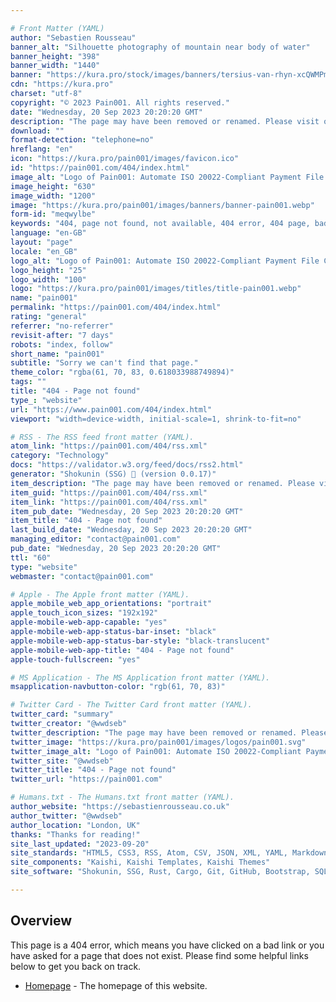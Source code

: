 ```yaml
---

# Front Matter (YAML)
author: "Sebastien Rousseau"
banner_alt: "Silhouette photography of mountain near body of water"
banner_height: "398"
banner_width: "1440"
banner: "https://kura.pro/stock/images/banners/tersius-van-rhyn-xcQWMPm9fG8.webp"
cdn: "https://kura.pro"
charset: "utf-8"
copyright: "© 2023 Pain001. All rights reserved."
date: "Wednesday, 20 Sep 2023 20:20:20 GMT"
description: "The page may have been removed or renamed. Please visit our homepage for more information."
download: ""
format-detection: "telephone=no"
hreflang: "en"
icon: "https://kura.pro/pain001/images/favicon.ico"
id: "https://pain001.com/404/index.html"
image_alt: "Logo of Pain001: Automate ISO 20022-Compliant Payment File Creation"
image_height: "630"
image_width: "1200"
image: "https://kura.pro/pain001/images/banners/banner-pain001.webp"
form-id: "meqwylbe"
keywords: "404, page not found, not available, 404 error, 404 page, bad link, broken link, page does not exist, page not found, page removed"
language: "en-GB"
layout: "page"
locale: "en_GB"
logo_alt: "Logo of Pain001: Automate ISO 20022-Compliant Payment File Creation"
logo_height: "25"
logo_width: "100"
logo: "https://kura.pro/pain001/images/titles/title-pain001.webp"
name: "pain001"
permalink: "https://pain001.com/404/index.html"
rating: "general"
referrer: "no-referrer"
revisit-after: "7 days"
robots: "index, follow"
short_name: "pain001"
subtitle: "Sorry we can't find that page."
theme_color: "rgba(61, 70, 83, 0.618033988749894)"
tags: ""
title: "404 - Page not found"
type_: "website"
url: "https://www.pain001.com/404/index.html"
viewport: "width=device-width, initial-scale=1, shrink-to-fit=no"

# RSS - The RSS feed front matter (YAML).
atom_link: "https://pain001.com/404/rss.xml"
category: "Technology"
docs: "https://validator.w3.org/feed/docs/rss2.html"
generator: "Shokunin (SSG) 🦀 (version 0.0.17)"
item_description: "The page may have been removed or renamed. Please visit our homepage for more information."
item_guid: "https://pain001.com/404/rss.xml"
item_link: "https://pain001.com/404/rss.xml"
item_pub_date: "Wednesday, 20 Sep 2023 20:20:20 GMT"
item_title: "404 - Page not found"
last_build_date: "Wednesday, 20 Sep 2023 20:20:20 GMT"
managing_editor: "contact@pain001.com"
pub_date: "Wednesday, 20 Sep 2023 20:20:20 GMT"
ttl: "60"
type: "website"
webmaster: "contact@pain001.com"

# Apple - The Apple front matter (YAML).
apple_mobile_web_app_orientations: "portrait"
apple_touch_icon_sizes: "192x192"
apple-mobile-web-app-capable: "yes"
apple-mobile-web-app-status-bar-inset: "black"
apple-mobile-web-app-status-bar-style: "black-translucent"
apple-mobile-web-app-title: "404 - Page not found"
apple-touch-fullscreen: "yes"

# MS Application - The MS Application front matter (YAML).
msapplication-navbutton-color: "rgb(61, 70, 83)"

# Twitter Card - The Twitter Card front matter (YAML).
twitter_card: "summary"
twitter_creator: "@wwdseb"
twitter_description: "The page may have been removed or renamed. Please visit our homepage for more information."
twitter_image: "https://kura.pro/pain001/images/logos/pain001.svg"
twitter_image_alt: "Logo of Pain001: Automate ISO 20022-Compliant Payment File Creation"
twitter_site: "@wwdseb"
twitter_title: "404 - Page not found"
twitter_url: "https://pain001.com"

# Humans.txt - The Humans.txt front matter (YAML).
author_website: "https://sebastienrousseau.co.uk"
author_twitter: "@wwdseb"
author_location: "London, UK"
thanks: "Thanks for reading!"
site_last_updated: "2023-09-20"
site_standards: "HTML5, CSS3, RSS, Atom, CSV, JSON, XML, YAML, Markdown, TOML, SQLite"
site_components: "Kaishi, Kaishi Templates, Kaishi Themes"
site_software: "Shokunin, SSG, Rust, Cargo, Git, GitHub, Bootstrap, SQLite, VS Code"

---
```


## Overview

This page is a 404 error, which means you have clicked on a bad link or you have asked for a page that does not exist. Please find some helpful links below to get you back on track.

- [Homepage](/) - The homepage of this website.